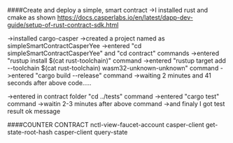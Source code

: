 ####Create and deploy a simple, smart contract
->I installed rust and cmake as shown https://docs.casperlabs.io/en/latest/dapp-dev-guide/setup-of-rust-contract-sdk.html

->installed cargo-casper
->created a project named as simpleSmartContractCasperYee
->entered "cd simpleSmartContractCasperYee" and "cd contract" commands
->entered "rustup install $(cat rust-toolchain)" command
->entered "rustup target add --toolchain $(cat rust-toolchain) wasm32-unknown-unknown" command
->entered "cargo build --release" command
->waiting 2 minutes and 41 seconds  after above code.....

->entered in contract folder "cd ../tests" command
->entered "cargo test" command
->waitin 2-3 minutes after above command 
->and finaly I got test result ok message


####COUNTER CONTRACT
nctl-view-faucet-account
casper-client get-state-root-hash
casper-client query-state
